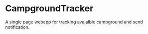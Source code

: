 CampgroundTracker
=================

A single page webapp for tracking avaialble campground and send notification.
